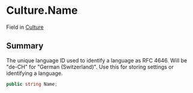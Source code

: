 # Culture.Name

Field in [Culture](api/csharp/yarn.unity.culture.md)

## Summary


The unique language ID used to identify a language as RFC 4646.
Will be "de-CH" for "German (Switzerland)". Use this for
storing settings or identifying a language.


```csharp
public string Name;
```

